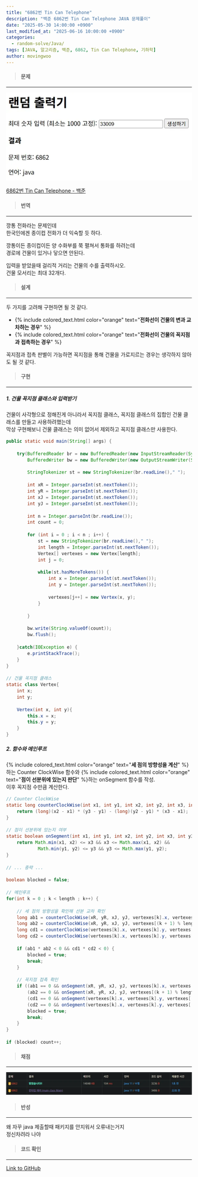 ```yaml
---
title: "6862번 Tin Can Telephone"
description: "백준 6862번 Tin Can Telephone JAVA 문제풀이"
date: "2025-05-30 14:00:00 +0900"
last_modified_at: "2025-06-16 10:00:00 +0900"
categories: 
  - random-solve/Java/
tags: [JAVA, 알고리즘, 백준, 6862, Tin Can Telephone, 기하학]
author: movingwoo
---
```

> #### 문제  
---  
  
![img01](/assets/images/posts/random-solve/Java/2025-05-30-6862/img01.webp)  
  
[6862번 Tin Can Telephone - 백준](https://www.acmicpc.net/problem/6862)  
  
> #### 번역  
---  
  
깡통 전화라는 문제인데  
한국인에겐 종이컵 전화가 더 익숙할 듯 하다.  
  
깡통이든 종이컵이든 양 수화부를 쭉 펼쳐서 통화를 하려는데  
경로에 건물이 있거나 닿으면 안된다.  
  
입력을 받았을때 걸리적 거리는 건물의 수를 출력하시오.  
건물 모서리는 최대 32개다.  
  
> #### 설계  
---  
  
두 가지를 고려해 구현하면 될 것 같다.  
- {% include colored_text.html color="orange" text="**전화선이 건물의 변과 교차하는 경우**" %}  
- {% include colored_text.html color="orange" text="**전화선이 건물의 꼭지점과 접촉하는 경우**" %}  
  
꼭지점과 접촉 판별이 가능하면 꼭지점을 통해 건물을 가로지르는 경우는 생각하지 않아도 될 것 같다.  
  
> #### 구현  
---  
  
##### 1. 건물 꼭지점 클래스와 입력받기  
  
건물이 사각형으로 정해진게 아니라서 꼭지점 클래스, 꼭지점 클래스의 집합인 건물 클래스를 만들고 사용하려했는데  
막상 구현해보니 건물 클래스는 의미 없어서 제외하고 꼭지점 클래스만 사용한다.  
  
```java
public static void main(String[] args) {

	try(BufferedReader br = new BufferedReader(new InputStreamReader(System.in));
		BufferedWriter bw = new BufferedWriter(new OutputStreamWriter(System.out))) {
		
		StringTokenizer st = new StringTokenizer(br.readLine()," ");
		
		int xR = Integer.parseInt(st.nextToken());
		int yR = Integer.parseInt(st.nextToken());
		int xJ = Integer.parseInt(st.nextToken());
		int yJ = Integer.parseInt(st.nextToken());
		
		int n = Integer.parseInt(br.readLine());
		int count = 0;
		
		for (int i = 0 ; i < n ; i++) {
			st = new StringTokenizer(br.readLine()," ");
			int length = Integer.parseInt(st.nextToken());
			Vertex[] vertexes = new Vertex[length];
			int j = 0;
			
			while(st.hasMoreTokens()) {
				int x = Integer.parseInt(st.nextToken());
				int y = Integer.parseInt(st.nextToken());
				
				vertexes[j++] = new Vertex(x, y);
			}
			
		}
		
		bw.write(String.valueOf(count));
		bw.flush();
		
	}catch(IOException e) {
		e.printStackTrace();
	}
}

// 건물 꼭지점 클래스
static class Vertex{
	int x;
	int y;
	
	Vertex(int x, int y){
		this.x = x;
		this.y = y;
	}
}
```
  
##### 2. 함수와 메인루프  
  
{% include colored_text.html color="orange" text="**세 점의 방향성을 계산**" %}하는 Counter ClockWise 함수와 {% include colored_text.html color="orange" text="**점이 선분위에 있는지 판단**" %}하는 onSegment 함수를 작성.  
이후 꼭지점 수만큼 계산한다.  
  
```java
// Counter ClockWise
static long counterClockWise(int x1, int y1, int x2, int y2, int x3, int y3) {
	return (long)(x2 - x1) * (y3 - y1) - (long)(y2 - y1) * (x3 - x1);
}

// 점이 선분위에 있는지 여부
static boolean onSegment(int x1, int y1, int x2, int y2, int x3, int y3) {
	return Math.min(x1, x2) <= x3 && x3 <= Math.max(x1, x2) &&
			Math.min(y1, y2) <= y3 && y3 <= Math.max(y1, y2);
}

// ... 중략 ...

boolean blocked = false;
    			
// 메인루프
for(int k = 0 ; k < length ; k++) {
	
	// 세 점의 방향성을 확인해 선분 교차 확인
	long ab1 = counterClockWise(xR, yR, xJ, yJ, vertexes[k].x, vertexes[k].y);
	long ab2 = counterClockWise(xR, yR, xJ, yJ, vertexes[(k + 1) % length].x, vertexes[(k + 1) % length].y);
	long cd1 = counterClockWise(vertexes[k].x, vertexes[k].y, vertexes[(k + 1) % length].x, vertexes[(k + 1) % length].y, xR, yR);
	long cd2 = counterClockWise(vertexes[k].x, vertexes[k].y, vertexes[(k + 1) % length].x, vertexes[(k + 1) % length].y, xJ, yJ);
	
	if (ab1 * ab2 < 0 && cd1 * cd2 < 0) {
		blocked = true;
		break;
	}
	
	// 꼭지점 접촉 확인
	if ((ab1 == 0 && onSegment(xR, yR, xJ, yJ, vertexes[k].x, vertexes[k].y)) ||
		(ab2 == 0 && onSegment(xR, yR, xJ, yJ, vertexes[(k + 1) % length].x, vertexes[(k + 1) % length].y)) ||
		(cd1 == 0 && onSegment(vertexes[k].x, vertexes[k].y, vertexes[(k + 1) % length].x, vertexes[(k + 1) % length].y, xR, yR)) ||
		(cd2 == 0 && onSegment(vertexes[k].x, vertexes[k].y, vertexes[(k + 1) % length].x, vertexes[(k + 1) % length].y, xJ, yJ))) {
		blocked = true;
		break;
	}
}

if (blocked) count++;
```
  
> #### 채점  
---  

![img02](/assets/images/posts/random-solve/Java/2025-05-30-6862/img02.webp)  
  
> #### 반성  
---  
  
왜 자꾸 java 제출할때 패키지를 안지워서 오류내는거지  
정신차려라 나야  
  
> #### 코드 확인   
---  
  
[Link to GitHub](https://raw.githubusercontent.com/movingwoo/movingwoo-snippets/refs/heads/main/random-solve/Java/2025-05-30-6862.java)

